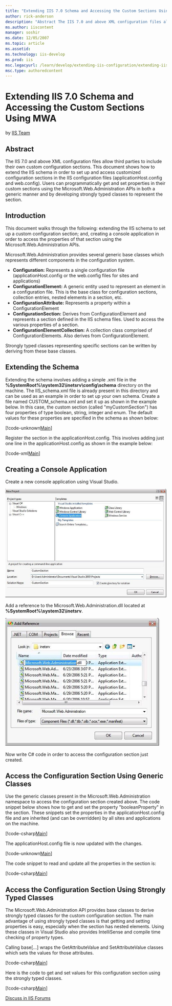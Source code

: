 ```yaml
---
title: "Extending IIS 7.0 Schema and Accessing the Custom Sections Using MWA | Microsoft Docs"
author: rick-anderson
description: "Abstract The IIS 7.0 and above XML configuration files allow third parties to include their own custom configuration sections. This document shows how to ext..."
ms.author: iiscontent
manager: soshir
ms.date: 12/05/2007
ms.topic: article
ms.assetid: 
ms.technology: iis-develop
ms.prod: iis
msc.legacyurl: /learn/develop/extending-iis-configuration/extending-iis-schema-and-accessing-the-custom-sections-using-mwa
msc.type: authoredcontent
---
```

Extending IIS 7.0 Schema and Accessing the Custom Sections Using MWA
====================
by [IIS Team](https://twitter.com/inetsrv)

## Abstract

The IIS 7.0 and above XML configuration files allow third parties to include their own custom configuration sections. This document shows how to extend the IIS schema in order to set up and access customized configuration sections in the IIS configuration files (applicationHost.config and web.config). Users can programmatically get and set properties in their custom sections using the Microsoft.Web.Administration APIs in both a generic manner and by developing strongly typed classes to represent the section.

## Introduction

This document walks through the following: extending the IIS schema to set up a custom configuration section; and, creating a console application in order to access the properties of that section using the Microsoft.Web.Administration APIs.

Microsoft.Web.Administration provides several generic base classes which represents different components in the configuration system.

- **Configuration:** Represents a single configuration file (applicationHost.config or the web.config files for sites and applications)
- **ConfigurationElement:** A generic entity used to represent an element in a configuration file. This is the base class for configuration sections, collection entries, nested elements in a section, etc.
- **ConfigurationAttribute:** Represents a property within a ConfigurationElement
- **ConfigurationSection:** Derives from ConfigurationElement and represents a section defined in the IIS schema files. Used to access the various properties of a section.
- **ConfigurationElementCollection:** A collection class comprised of ConfigurationElements. Also derives from ConfigurationElement.

Strongly typed classes representing specific sections can be written by deriving from these base classes.

## Extending the Schema

Extending the schema involves adding a simple .xml file in the **%SystemRoot%\system32\inetsrv\config\schema** directory on the machine. The IIS\_schema.xml file is already present in this directory and can be used as an example in order to set up your own schema. Create a file named CUSTOM\_schema.xml and set it up as shown in the example below. In this case, the custom section (called "myCustomSection") has four properties of type boolean, string, integer and enum. The default values for these properties are specified in the schema as shown below:


[!code-unknown[Main](extending-iis-schema-and-accessing-the-custom-sections-using-mwa/samples/sample-127069-1.unknown)]


Register the section in the applicationHost.config. This involves adding just one line in the applicationHost.config as shown in the example below:


[!code-xml[Main](extending-iis-schema-and-accessing-the-custom-sections-using-mwa/samples/sample2.xml)]


## Creating a Console Application

Create a new console application using Visual Studio.

[![](extending-iis-schema-and-accessing-the-custom-sections-using-mwa/_static/image3.jpg)](extending-iis-schema-and-accessing-the-custom-sections-using-mwa/_static/image1.jpg)

Add a reference to the Microsoft.Web.Administration.dll located at **%SystemRoot%\system32\inetsrv**.

[![](extending-iis-schema-and-accessing-the-custom-sections-using-mwa/_static/image7.jpg)](extending-iis-schema-and-accessing-the-custom-sections-using-mwa/_static/image5.jpg)

Now write C# code in order to access the configuration section just created.

## Access the Configuration Section Using Generic Classes

Use the generic classes present in the Microsoft.Web.Administration namespace to access the configuration section created above. The code snippet below shows how to get and set the property "booleanProperty" in the section. These snippets set the properties in the applicationHost.config file and are inherited (and can be overridden) by all sites and applications on the machine.


[!code-csharp[Main](extending-iis-schema-and-accessing-the-custom-sections-using-mwa/samples/sample3.cs)]


The applicationHost.config file is now updated with the changes.


[!code-unknown[Main](extending-iis-schema-and-accessing-the-custom-sections-using-mwa/samples/sample-127069-4.unknown)]


The code snippet to read and update all the properties in the section is:


[!code-csharp[Main](extending-iis-schema-and-accessing-the-custom-sections-using-mwa/samples/sample5.cs)]


## Access the Configuration Section Using Strongly Typed Classes

The Microsoft.Web.Administration API provides base classes to derive strongly typed classes for the custom configuration section. The main advantage of using strongly typed classes is that getting and setting properties is easy, especially when the section has nested elements. Using these classes in Visual Studio also provides IntelliSense and compile time checking of property types.

Calling base[...] wraps the GetAttributeValue and SetAttributeValue classes which sets the values for those attributes.


[!code-csharp[Main](extending-iis-schema-and-accessing-the-custom-sections-using-mwa/samples/sample6.cs)]


Here is the code to get and set values for this configuration section using the strongly typed classes.


[!code-csharp[Main](extending-iis-schema-and-accessing-the-custom-sections-using-mwa/samples/sample7.cs)]


[Discuss in IIS Forums](https://forums.iis.net/1042.aspx)
